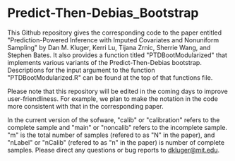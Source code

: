 # Predict-Then-Debias_Bootstrap

This Github repository gives the corresponding code to the paper entitled "Prediction-Powered Inference with Imputed Covariates and Nonuniform Sampling" by Dan M. Kluger, Kerri Lu, Tijana Zrnic, Sherrie Wang, and Stephen Bates. It also provides a function titled "PTDBootModularized" that implements various variants of the Predict-Then-Debias bootstrap. Descriptions for the input argument to the function "PTDBootModularized.R" can be found at the top of that functions file.

Please note that this repository will be edited in the coming days to improve user-friendliness. For example, we plan to make the notation in the code more consistent with that in the corresponding paper. 

In the current version of the sofware, "calib" or "calibration" refers to the complete sample and "main" or "noncalib" refers to the incomplete sample. "m" is the total number of samples (refered to as "N" in the paper), and "nLabel" or "nCalib" (refered to as "n" in the paper) is number of complete samples. Please direct any questions or bug reports to dkluger@mit.edu. 
